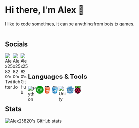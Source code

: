 # Hi there, I'm Alex 👋
I like to code sometimes, it can be anything from bots to games.
<br>
<br>


## Socials
[<picture><source media="(prefers-color-scheme: dark)" srcset="https://simpleicons.vercel.app/twitter/ffffff"><img align="left" alt="Alex25820's Twitter" width="25px" src="https://simpleicons.vercel.app/twitter/000000"></picture>][twitter]

[<picture><source media="(prefers-color-scheme: dark)" srcset="https://simpleicons.vercel.app/itchdotio/ffffff"><img align="left" alt="Alex25820's itch.io" width="25px" src="https://simpleicons.vercel.app/itchdotio/000000"></picture>][itch.io]

[<picture><source media="(prefers-color-scheme: dark)" srcset="https://simpleicons.vercel.app/github/ffffff"><img align="left" alt="Alex25820's GitHub" width="25px" src="https://simpleicons.vercel.app/github/000000"></picture>][github]

<br>
<br>


## Languages & Tools
[<img align="left" alt="Python" width="25px" src="https://cdn.picpng.com/logo/language-logo-python-44976.png" />][python]
[<img align="left" alt="C#" width="25px" src="https://raw.githubusercontent.com/github/explore/80688e429a7d4ef2fca1e82350fe8e3517d3494d/topics/csharp/csharp.png" />][c#]
[<img align="left" alt="HTML" width="25px" src="https://raw.githubusercontent.com/github/explore/80688e429a7d4ef2fca1e82350fe8e3517d3494d/topics/html/html.png" />][html]
[<img align="left" alt="CSS" width="25px" src="https://raw.githubusercontent.com/github/explore/80688e429a7d4ef2fca1e82350fe8e3517d3494d/topics/css/css.png" />][css]

[<picture><source media="(prefers-color-scheme: dark)" srcset="https://simpleicons.vercel.app/unity/ffffff"><img align="left" alt="Unity" width="25px" src="https://simpleicons.vercel.app/unity/000000"></picture>][unity]

[<img align="left" alt="Godot" width="25px" src="https://raw.githubusercontent.com/github/explore/80688e429a7d4ef2fca1e82350fe8e3517d3494d/topics/godot/godot.png" />][godot]
[<img align="left" alt="Raspberry Pi" width="25px" src="https://raw.githubusercontent.com/github/explore/80688e429a7d4ef2fca1e82350fe8e3517d3494d/topics/raspberry-pi/raspberry-pi.png" />][raspberrypi]

<br>
<br>

## Stats
![Alex25820's GitHub stats](https://github-readme-stats.vercel.app/api?username=Alex25820&count_private=true&show_icons=true&include_all_commits=true)


[twitter]: https://twitter.com/alex25820
[itch.io]: https://alex25820.itch.io
[github]: https://github.com/Alex25820

[python]: https://www.python.org
[c#]: https://docs.microsoft.com/en-us/dotnet/csharp
[html]: https://github.com/topics/html
[css]: https://github.com/topics/css

[unity]: https://unity.com
[godot]: https://godotengine.org
[raspberrypi]: https://www.raspberrypi.org

